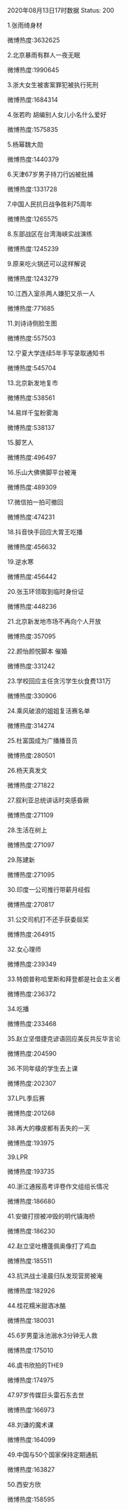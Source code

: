 2020年08月13日17时数据
Status: 200

1.张雨绮身材

微博热度:3632625

2.北京暴雨有群人一夜无眠

微博热度:1990645

3.浙大女生被害案罪犯被执行死刑

微博热度:1684314

4.张若昀 胡编别人女儿小名什么爱好

微博热度:1575835

5.杨幂魏大勋

微博热度:1440379

6.天津67岁男子持刀行凶被批捕

微博热度:1331728

7.中国人民抗日战争胜利75周年

微博热度:1265575

8.东部战区在台湾海峡实战演练

微博热度:1245239

9.原来吃火锅还可以这样解说

微博热度:1243279

10.江西入室杀两人嫌犯又杀一人

微博热度:771685

11.刘诗诗侧脸生图

微博热度:557503

12.宁夏大学连续5年手写录取通知书

微博热度:545704

13.北京新发地复市

微博热度:538561

14.易烊千玺粉雾海

微博热度:538137

15.脚艺人

微博热度:496497

16.乐山大佛佛脚平台被淹

微博热度:489309

17.微信拍一拍可撤回

微博热度:474231

18.抖音快手回应大胃王吃播

微博热度:456632

19.逆水寒

微博热度:456442

20.张玉环领取到临时身份证

微博热度:448236

21.北京新发地市场不再向个人开放

微博热度:357095

22.颜怡颜悦脚本 催婚

微博热度:331242

23.学校回应主任贪污学生伙食费131万

微博热度:330906

24.乘风破浪的姐姐复活赛名单

微博热度:314274

25.杜富国成为广播播音员

微博热度:280501

26.杨天真发文

微博热度:271822

27.叙利亚总统讲话时突感昏厥

微博热度:271109

28.生活在树上

微博热度:271097

29.陈建新

微博热度:271095

30.印度一公司推行带薪月经假

微博热度:270817

31.公交司机打不还手获委屈奖

微博热度:264915

32.女心理师

微博热度:239349

33.特朗普称哈里斯和拜登都是社会主义者

微博热度:236372

34.吃播

微博热度:233468

35.赵立坚借捷克谚语回应美反共反华言论

微博热度:204590

36.不同年级的学生去上课

微博热度:202307

37.LPL季后赛

微博热度:201268

38.再大的橡皮都有丢失的一天

微博热度:193975

39.LPR

微博热度:193735

40.浙江通报高考评卷作文组组长情况

微博热度:186680

41.安徽打捞被冲毁的明代镇海桥

微博热度:186230

42.赵立坚吐槽蓬佩奥像打了鸡血

微博热度:185511

43.抗洪战士凌晨归队发现营房被淹

微博热度:182926

44.桂花糯米甜酒冰酪

微博热度:180031

45.6岁男童泳池溺水3分钟无人救

微博热度:175010

46.虞书欣拍的THE9

微博热度:174975

47.97岁传媒巨头雷石东去世

微博热度:166973

48.刘谦的魔术课

微博热度:164099

49.中国与50个国家保持定期通航

微博热度:163827

50.西安方欣

微博热度:158595

